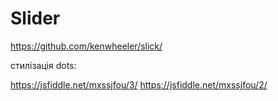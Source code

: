 # Slider

https://github.com/kenwheeler/slick/

стилізація dots:

https://jsfiddle.net/mxssjfou/3/
https://jsfiddle.net/mxssjfou/2/

